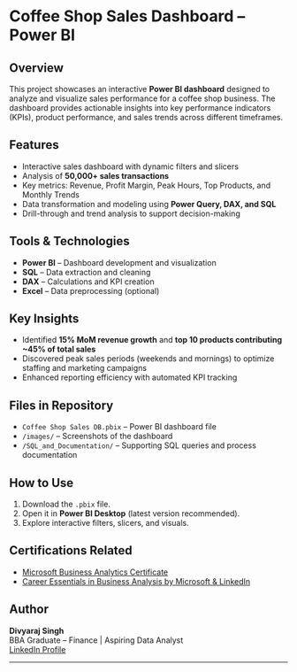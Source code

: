 # Coffee Shop Sales Dashboard – Power BI

## Overview
This project showcases an interactive **Power BI dashboard** designed to analyze and visualize sales performance for a coffee shop business. The dashboard provides actionable insights into key performance indicators (KPIs), product performance, and sales trends across different timeframes.

## Features
- Interactive sales dashboard with dynamic filters and slicers  
- Analysis of **50,000+ sales transactions**  
- Key metrics: Revenue, Profit Margin, Peak Hours, Top Products, and Monthly Trends  
- Data transformation and modeling using **Power Query, DAX, and SQL**  
- Drill-through and trend analysis to support decision-making  

## Tools & Technologies
- **Power BI** – Dashboard development and visualization  
- **SQL** – Data extraction and cleaning  
- **DAX** – Calculations and KPI creation  
- **Excel** – Data preprocessing (optional)  

## Key Insights
- Identified **15% MoM revenue growth** and **top 10 products contributing ~45% of total sales**  
- Discovered peak sales periods (weekends and mornings) to optimize staffing and marketing campaigns  
- Enhanced reporting efficiency with automated KPI tracking  

## Files in Repository
- `Coffee Shop Sales DB.pbix` – Power BI dashboard file  
- `/images/` – Screenshots of the dashboard  
- `/SQL_and_Documentation/` – Supporting SQL queries and process documentation  

## How to Use
1. Download the `.pbix` file.  
2. Open it in **Power BI Desktop** (latest version recommended).  
3. Explore interactive filters, slicers, and visuals.  

## Certifications Related
- [Microsoft Business Analytics Certificate](https://www.linkedin.com/learning/certificates/9e897101e61c3ab69296858dc32053131240c7b6ced079518106b143bdeab630)  
- [Career Essentials in Business Analysis by Microsoft & LinkedIn](https://www.linkedin.com/learning/certificates/e4244e5d1d3bbb825d0651ead38cbbf3f81d63be7484e802478f0d0cd167c803)  

## Author
**Divyaraj Singh**  
BBA Graduate – Finance | Aspiring Data Analyst  
[LinkedIn Profile](https://www.linkedin.com/in/your-linkedin-here)  

---
